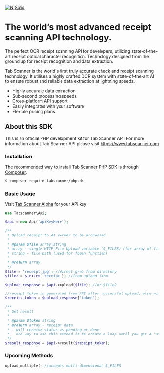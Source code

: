 [![N|Solid](https://www.tabscanner.com/wp-content/uploads/2017/08/tabscannerlogo260-padded.png)](https://www.tabscanner.com)

# The world’s most advanced receipt scanning API technology.

The perfect OCR receipt scanning API for developers, utilizing state-of-the-art receipt optical character recognition. Technology designed from the ground up for receipt recognition and data extraction.

Tab Scanner is the world's first truly accurate check and receipt scanning technology. It utilises a highly crafted OCR system with state-of-the-art AI to ensure robust and reliable data extraction at lightning speeds.
- Highly accurate data extraction
- Sub-second processing speeds
- Cross-platform API support
- Easily integrates with your software
- Flexible pricing plans

## About this SDK
This is an official PHP development kit for Tab Scanner API. For more information about Tab Scanner API please visit https://www.tabscanner.com

### Installation

The recommended way to install Tab Scanner PHP SDK is through [Composer](https://getcomposer.org/).

```sh
$ composer require tabscanner/phpsdk
```

### Basic Usage

Visit [Tab Scanner Alpha](https://alpha.tabscanner.com) for your API key 

```php
use Tabscanner\Api;

$api = new Api('ApiKeyHere');

/**
 * Upload receipt to AI server to be processed
 *
 * @param $file array|string
 * array - single HTTP File Upload variable ($_FILES) (for array of files see upload_multiple method)
 * string - file path (used for fopen function)
 * 
 * @return array
 */
$file = 'receipt.jpg'; //direct grab from directory
$file2 = $_FILES['receipt']; //from upload form

$upload_response = $api->upload($file); //or $file2

//receipt token is generated from API after successful upload, else will receive error
$receipt_token = $upload_response['token'];

/**
 * Get result
 *
 * @param $token string
 * @return array - receipt data
 * - will receive status as pending or done
 * - one way to use this method is to create a loop until you get a "status done" response
 */
$result_response = $api->result($receipt_token);
```

### Upcoming Methods
```php
upload_multiple() //accepts multi-dimensional $_FILES
```

